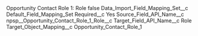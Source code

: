 <?xml version="1.0" encoding="UTF-8"?>
<CustomMetadata xmlns="http://soap.sforce.com/2006/04/metadata" xmlns:xsi="http://www.w3.org/2001/XMLSchema-instance" xmlns:xsd="http://www.w3.org/2001/XMLSchema">
    <label>Opportunity Contact Role 1: Role</label>
    <protected>false</protected>
    <values>
        <field>Data_Import_Field_Mapping_Set__c</field>
        <value xsi:type="xsd:string">Default_Field_Mapping_Set</value>
    </values>
    <values>
        <field>Required__c</field>
        <value xsi:type="xsd:string">Yes</value>
    </values>
    <values>
        <field>Source_Field_API_Name__c</field>
        <value xsi:type="xsd:string">npsp__Opportunity_Contact_Role_1_Role__c</value>
    </values>
    <values>
        <field>Target_Field_API_Name__c</field>
        <value xsi:type="xsd:string">Role</value>
    </values>
    <values>
        <field>Target_Object_Mapping__c</field>
        <value xsi:type="xsd:string">Opportunity_Contact_Role_1</value>
    </values>
</CustomMetadata>
